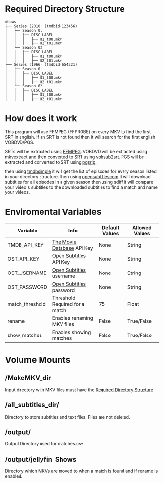 # Required Directory Structure
```
Shows
├── Series (2010) (tmdbid-123456)
│   ├── Season 01
│   │   ├── DISC_LABEL
│   │   │   ├── B1_t00.mkv
│   │   │   ├── B2_t01.mkv
│   └── Season 02
│   │   ├── DISC_LABEL
│   │   │   ├── B1_t00.mkv
│   │   │   ├── B2_t01.mkv
├── Series (1966) (tmdbid-654321)
│   ├── Season 01
│   │   ├── DISC_LABEL
│   │   │   ├── B1_t00.mkv
│   │   │   ├── B2_t01.mkv
│   └── Season 02
│   │   ├── DISC_LABEL
│   │   │   ├── B1_t00.mkv
│   │   │   ├── B2_t01.mkv
```

# How does it work
This program will use FFMPEG (FFPROBE) on every MKV to find the first SRT in english. If an SRT is not found then it will search for the first english VOBDVD/PGS.

SRTs will be extracted using [FFMPEG](https://github.com/FFmpeg/FFmpeg).
VOBDVD will be extracted using mkvextract and then converted to SRT using [vobsub2srt](https://github.com/ruediger/VobSub2SRT/tree/master).
PGS will be extracted and converted to SRT using [pgsrip](https://github.com/ratoaq2/pgsrip).

then using [tmdbsimple](https://github.com/celiao/tmdbsimple) it will get the list of episodes for every season listed in your directory structure.
then using [opensubtitlescom](https://github.com/dusking/opensubtitles-com) it will download subtitles for all episodes in a given season
then using sdiff it will compare your video's subtitles to the downloaded subtitles to find a match and name your videos.

# Enviromental Variables
| Variable | Info | Default Values | Allowed Values |
|-|-|-|-|
| TMDB_API_KEY | [The Movie Database](https://www.themoviedb.org/settings/api) API Key | None | String |
| OST_API_KEY | [Open Subtitles](https://www.opensubtitles.com/en/consumers) API Key | None | String |
| OST_USERNAME | [Open Subtitles](https://www.opensubtitles.com/en/) username | None | String |
| OST_PASSWORD | [Open Subtitles](https://www.opensubtitles.com/en/) password | None | String |
| match_threshold | Threshold Required for a match | 75 | Float |
| rename | Enables renaming MKV files | False | True/False |
| show_matches | Enables showing matches | False | True/False |

# Volume Mounts
## /MakeMKV_dir
Input directory with MKV files must have the [Required Directory Structure](#required_directory_structure)

## /all_subtitles_dir/
Directory to store subtitles and text files. Files are not deleted.

## /output/
Output Directory used for matches.csv

## /output/jellyfin_Shows
Directory which MKVs are moved to when a match is found and if rename is enabled.
